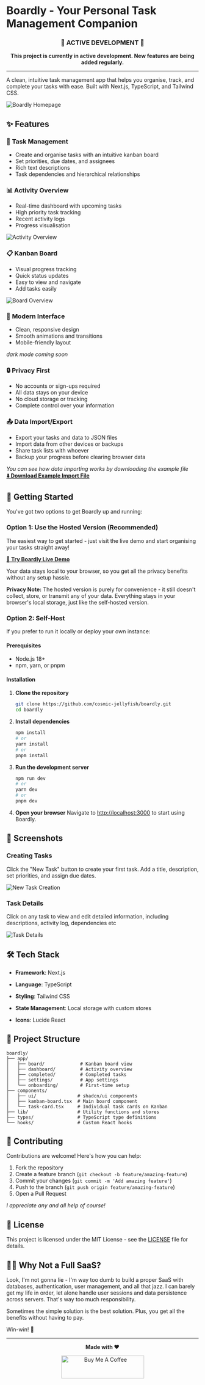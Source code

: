 # Boardly - Your Personal Task Management Companion

<div align="center">

### 🚧 **ACTIVE DEVELOPMENT** 🚧

**This project is currently in active development. New features are being added regularly.**

</div>


---

A clean, intuitive task management app that helps you organise, track, and complete your tasks with ease. Built with Next.js, TypeScript, and Tailwind CSS.

![Boardly Homepage](photos/homepage.png)

## ✨ Features

### 🎯 **Task Management**
- Create and organise tasks with an intuitive kanban board
- Set priorities, due dates, and assignees
- Rich text descriptions 
- Task dependencies and hierarchical relationships

### 📊 **Activity Overview**
- Real-time dashboard with upcoming tasks
- High priority task tracking
- Recent activity logs
- Progress visualisation

![Activity Overview](photos/activityoverview.png)

### 📋 **Kanban Board**
- Visual progress tracking
- Quick status updates
- Easy to view and navigate
- Add tasks easily

![Board Overview](photos/boardoverview.png)

### 🎨 **Modern Interface**
- Clean, responsive design
- Smooth animations and transitions
- Mobile-friendly layout

_dark mode coming soon_

### 🔒 **Privacy First**
- No accounts or sign-ups required
- All data stays on your device
- No cloud storage or tracking
- Complete control over your information

### 📤 **Data Import/Export**
- Export your tasks and data to JSON files
- Import data from other devices or backups
- Share task lists with whoever
- Backup your progress before clearing browser data

_You can see how data importing works by downloading the example file_\
**[⬇️ Download Example Import File](public/dummy-import.json)**



## 🚀 Getting Started

You've got two options to get Boardly up and running:

### Option 1: Use the Hosted Version (Recommended)
The easiest way to get started - just visit the live demo and start organising your tasks straight away!

**[🚀 Try Boardly Live Demo](https://boardly-inky.vercel.app/)**

Your data stays local to your browser, so you get all the privacy benefits without any setup hassle.

**Privacy Note:** The hosted version is purely for convenience - it still doesn't collect, store, or transmit any of your data. Everything stays in your browser's local storage, just like the self-hosted version.

### Option 2: Self-Host

If you prefer to run it locally or deploy your own instance:

#### Prerequisites
- Node.js 18+ 
- npm, yarn, or pnpm

#### Installation

1. **Clone the repository**
   ```bash
   git clone https://github.com/cosmic-jellyfish/boardly.git
   cd boardly
   ```

2. **Install dependencies**
   ```bash
   npm install
   # or
   yarn install
   # or
   pnpm install
   ```

3. **Run the development server**
   ```bash
   npm run dev
   # or
   yarn dev
   # or
   pnpm dev
   ```

4. **Open your browser**
   Navigate to [http://localhost:3000](http://localhost:3000) to start using Boardly.

## 📸 Screenshots

### Creating Tasks
Click the "New Task" button to create your first task. Add a title, description, set priorities, and assign due dates.

![New Task Creation](photos/newtask.png)

### Task Details
Click on any task to view and edit detailed information, including descriptions, activity log, dependencies etc 

![Task Details](photos/details.png)

## 🛠️ Tech Stack

- **Framework**: Next.js 
- **Language**: TypeScript
- **Styling**: Tailwind CSS
- **State Management**: Local storage with custom stores

- **Icons**: Lucide React

## 📁 Project Structure

```
boardly/
├── app/                   
│   ├── board/             # Kanban board view
│   ├── dashboard/         # Activity overview
│   ├── completed/         # Completed tasks
│   ├── settings/          # App settings
│   └── onboarding/        # First-time setup
├── components/            
│   ├── ui/               # shadcn/ui components
│   ├── kanban-board.tsx  # Main board component
│   └── task-card.tsx     # Individual task cards on Kanban
├── lib/                  # Utility functions and stores
├── types/                # TypeScript type definitions
└── hooks/                # Custom React hooks
```


## 🤝 Contributing

Contributions are welcome! Here's how you can help:

1. Fork the repository
2. Create a feature branch (`git checkout -b feature/amazing-feature`)
3. Commit your changes (`git commit -m 'Add amazing feature'`)
4. Push to the branch (`git push origin feature/amazing-feature`)
5. Open a Pull Request

_I appreciate any and all help of course!_

## 📄 License

This project is licensed under the MIT License - see the [LICENSE](LICENSE) file for details.



## 🤷‍♂️ Why Not a Full SaaS?

Look, I'm not gonna lie - I'm way too dumb to build a proper SaaS with databases, authentication, user management, and all that jazz. I can barely get my life in order, let alone handle user sessions and data persistence across servers. That's way too much responsibility.

Sometimes the simple solution is the best solution. Plus, you get all the benefits without having to pay.

Win-win! 🎉 


---

<div align="center">

**Made with ❤️**

<a href="https://www.buymeacoffee.com/cosmicjellyfish" target="_blank"><img src="https://cdn.buymeacoffee.com/buttons/v2/default-yellow.png" alt="Buy Me A Coffee" style="height: 60px !important;width: 217px !important;" ></a>

</div>